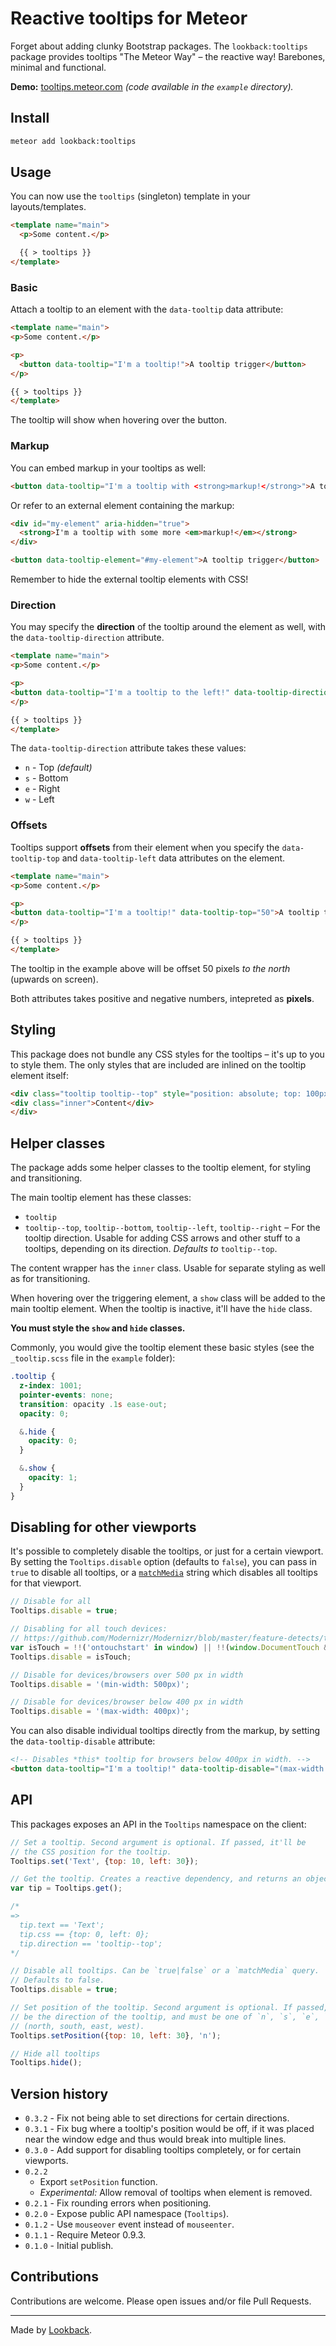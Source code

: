 # Reactive tooltips for Meteor

Forget about adding clunky Bootstrap packages. The `lookback:tooltips` package provides tooltips "The Meteor Way" – the reactive way! Barebones, minimal and functional.

**Demo:** [tooltips.meteor.com](http://tooltips.meteor.com/) *(code available in the `example` directory).*

## Install

```bash
meteor add lookback:tooltips
```

## Usage

You can now use the `tooltips` (singleton) template in your layouts/templates.

```html
<template name="main">
  <p>Some content.</p>

  {{ > tooltips }}
</template>
```

### Basic

Attach a tooltip to an element with the `data-tooltip` data attribute:

```html
<template name="main">
<p>Some content.</p>

<p>
  <button data-tooltip="I'm a tooltip!">A tooltip trigger</button>
</p>

{{ > tooltips }}
</template>
```

The tooltip will show when hovering over the button.

### Markup

You can embed markup in your tooltips as well:

```html
<button data-tooltip="I'm a tooltip with <strong>markup!</strong>">A tooltip trigger</button>
```

Or refer to an external element containing the markup:

```html
<div id="my-element" aria-hidden="true">
  <strong>I'm a tooltip with some more <em>markup!</em></strong>
</div>

<button data-tooltip-element="#my-element">A tooltip trigger</button>
```

Remember to hide the external tooltip elements with CSS!

### Direction

You may specify the **direction** of the tooltip around the element as well, with the `data-tooltip-direction` attribute.

```html
<template name="main">
<p>Some content.</p>

<p>
<button data-tooltip="I'm a tooltip to the left!" data-tooltip-direction="w">A tooltip trigger</button>
</p>

{{ > tooltips }}
</template>
```

The `data-tooltip-direction` attribute takes these values:

- `n` - Top *(default)*
- `s` - Bottom
- `e` - Right
- `w` - Left

### Offsets

Tooltips support **offsets** from their element when you specify the `data-tooltip-top` and `data-tooltip-left` data attributes on the element.

```html
<template name="main">
<p>Some content.</p>

<p>
<button data-tooltip="I'm a tooltip!" data-tooltip-top="50">A tooltip trigger</button>
</p>

{{ > tooltips }}
</template>
```
The tooltip in the example above will be offset 50 pixels *to the north* (upwards on screen).

Both attributes takes positive and negative numbers, intepreted as **pixels**.

## Styling

This package does not bundle any CSS styles for the tooltips – it's up to you to style them. The only styles that are included are inlined on the tooltip element itself:

```html
<div class="tooltip tooltip--top" style="position: absolute; top: 100px; left: 100px;">
<div class="inner">Content</div>
</div>
```

## Helper classes

The package adds some helper classes to the tooltip element, for styling and transitioning.

The main tooltip element has these classes:

- `tooltip`
- `tooltip--top`, `tooltip--bottom`, `tooltip--left`, `tooltip--right` – For the tooltip direction. Usable for adding CSS arrows and other stuff to a tooltips, depending on its direction. *Defaults to* `tooltip--top`.

The content wrapper has the `inner` class. Usable for separate styling as well as for transitioning.

When hovering over the triggering element, a `show` class will be added to the main tooltip element. When the tooltip is inactive, it'll have the `hide` class.

**You must style the `show` and `hide` classes.**

Commonly, you would give the tooltip element these basic styles (see the `_tooltip.scss` file in the `example` folder):

```scss
.tooltip {
  z-index: 1001;
  pointer-events: none;
  transition: opacity .1s ease-out;
  opacity: 0;

  &.hide {
    opacity: 0;
  }

  &.show {
    opacity: 1;
  }
}
```

## Disabling for other viewports

It's possible to completely disable the tooltips, or just for a certain viewport. By setting the `Tooltips.disable` option (defaults to `false`), you can pass in `true` to disable all tooltips, or a [`matchMedia`](https://developer.mozilla.org/en-US/docs/Web/API/Window/matchMedia) string which disables all tooltips for that viewport.

```js
// Disable for all
Tooltips.disable = true;

// Disabling for all touch devices:
// https://github.com/Modernizr/Modernizr/blob/master/feature-detects/touchevents.js
var isTouch = !!('ontouchstart' in window) || !!(window.DocumentTouch && document instanceof DocumentTouch);
Tooltips.disable = isTouch;

// Disable for devices/browsers over 500 px in width
Tooltips.disable = '(min-width: 500px)';

// Disable for devices/browser below 400 px in width
Tooltips.disable = '(max-width: 400px)';
```

You can also disable individual tooltips directly from the markup, by setting the `data-tooltip-disable` attribute:

```html
<!-- Disables *this* tooltip for browsers below 400px in width. -->
<button data-tooltip="I'm a tooltip!" data-tooltip-disable="(max-width: 400px)">A tooltip trigger</button>
```

## API

This packages exposes an API in the `Tooltips` namespace on the client:

```js
// Set a tooltip. Second argument is optional. If passed, it'll be
// the CSS position for the tooltip.
Tooltips.set('Text', {top: 10, left: 30});

// Get the tooltip. Creates a reactive dependency, and returns an object.
var tip = Tooltips.get();

/*
=>
  tip.text == 'Text';
  tip.css == {top: 0, left: 0};
  tip.direction == 'tooltip--top';
*/

// Disable all tooltips. Can be `true|false` or a `matchMedia` query.
// Defaults to false.
Tooltips.disable = true;

// Set position of the tooltip. Second argument is optional. If passed, it'll
// be the direction of the tooltip, and must be one of `n`, `s`, `e`, `w`
// (north, south, east, west).
Tooltips.setPosition({top: 10, left: 30}, 'n');

// Hide all tooltips
Tooltips.hide();
```

## Version history

- `0.3.2` - Fix not being able to set directions for certain directions.
- `0.3.1` - Fix bug where a tooltip's position would be off, if it was placed near the window edge and thus would break into multiple lines.
- `0.3.0` - Add support for disabling tooltips completely, or for certain viewports.
- `0.2.2`
  - Export `setPosition` function.
  - *Experimental:* Allow removal of tooltips when element is removed.
- `0.2.1` - Fix rounding errors when positioning.
- `0.2.0` - Expose public API namespace (`Tooltips`).
- `0.1.2` - Use `mouseover` event instead of `mouseenter`.
- `0.1.1` - Require Meteor 0.9.3.
- `0.1.0` - Initial publish.

## Contributions

Contributions are welcome. Please open issues and/or file Pull Requests.

***

Made by [Lookback](http://lookback.io).
